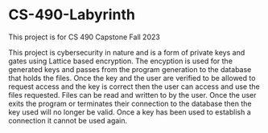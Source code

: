 # CS-490-Labyrinth

This project is for CS 490 Capstone Fall 2023

This project is cybersecurity in nature and is a form of private keys and gates using Lattice based encryption.
The encyption is used for the generated keys and passes from the program generation to the database that holds the files.
Once the key and the user are verified to be allowed to request access and the key is correct then the user can access and use the files requested.
Files can be read and written to by the user.
Once the user exits the program or terminates their connection to the database then the key used will no longer be valid. Once a key has been used to establish a connection it cannot be used again.
